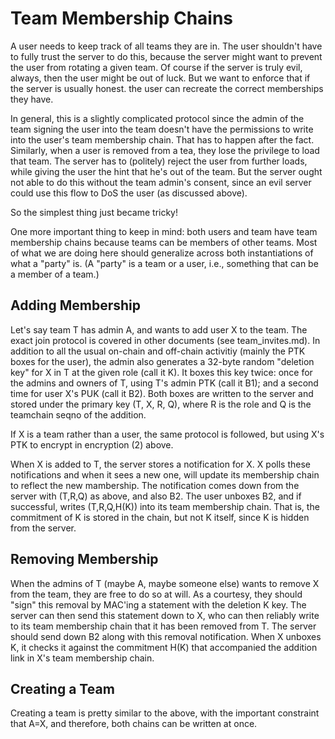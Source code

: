# Team Membership Chains

A user needs to keep track of all teams they are in. The user shouldn't
have to fully trust the server to do this, because the server might want to
prevent the user from rotating a given team. Of course if the server is truly
evil, always, then the user might be out of luck. But we want to enforce that
if the server is usually honest. the user can recreate the correct memberships
they have.

In general, this is a slightly complicated protocol since the admin of
the team signing the user into the team doesn't have the permissions to
write into the user's team membership chain. That has to happen after the
fact. Similarly, when a user is removed from a tea, they lose the privilege
to load that team. The server has to (politely) reject the user from 
further loads, while giving the user the hint that he's out of the team.
But the server ought not able to do this without the team admin's consent,
since an evil server could use this flow to DoS the user (as discussed above).

So the simplest thing just became tricky!

One more important thing to keep in mind: both users and team have team membership
chains because teams can be members of other teams. Most of what we are doing here
should generalize across both instantiations of what a "party" is. (A "party" is
a team or a user, i.e., something that can be a member of a team.)

## Adding Membership

Let's say team T has admin A, and wants to add user X to the team. The exact
join protocol is covered in other documents (see team_invites.md). In addition
to all the usual on-chain and off-chain activitiy (mainly the PTK boxes for the
user), the admin also generates a 32-byte random "deletion key" for X in T at
the given role (call it K). It boxes this key twice: once for the admins and
owners of T, using T's admin PTK (call it B1); and a second time for user X's
PUK (call it B2). Both boxes are written to the server and stored under the
primary key (T, X, R, Q), where R is the role and Q is the teamchain seqno of
the addition.

If X is a team rather than a user, the same protocol is followed, but using X's
PTK to encrypt in encryption (2) above.

When X is added to T, the server stores a notification for X. X polls these
notifications and when it sees a new one, will update its membership chain to
reflect the new mambership.  The notification comes down from the server with
(T,R,Q) as above, and also B2.  The user unboxes B2, and if successful, writes
(T,R,Q,H(K)) into its team membership chain. That is, the commitment of K is
stored in the chain, but not K itself, since K is hidden from the server.

## Removing Membership

When the admins of T (maybe A, maybe someone else) wants to remove X from the team,
they are free to do so at will. As a courtesy, they should "sign" this removal
by MAC'ing a statement with the deletion K key. The server can then send this
statement down to X, who can then reliably write to its team membership chain
that it has been removed from T. The server should send down B2 along with this
removal notification. When X unboxes K, it checks it against the commitment H(K)
that accompanied the addition link in X's team membership chain.

## Creating a Team

Creating a team is pretty similar to the above, with the important constraint that
A=X, and therefore, both chains can be written at once.